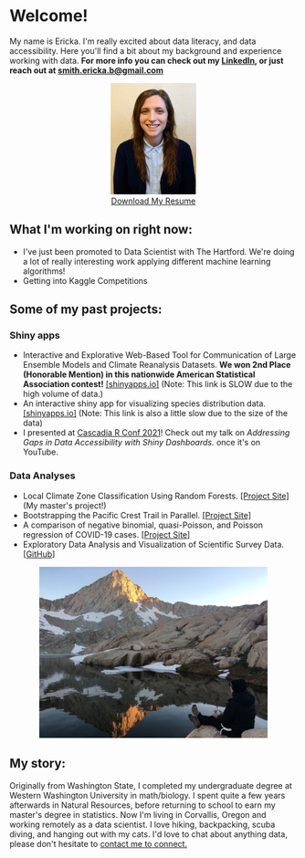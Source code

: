 # Welcome!

My name is Ericka. I'm really excited about data literacy, and data accessibility. Here you'll find a bit about my background and experience working with data. **For more info you can check out my [LinkedIn](https://www.linkedin.com/in/erickabsmith/), or just reach out at <smith.ericka.b@gmail.com>**
<center><img src="./images/thumbnail.jpg" width="150" height="195"></center>
<div style="text-align: center"><a href="./downloads/resume.pdf.pdf" download="Ericka_Smith_Howard_Resume.pdf">Download My Resume</a></div>

## What I'm working on right now: 

* I've just been promoted to Data Scientist with The Hartford. We're doing a lot of really interesting work applying different machine learning algorithms!
* Getting into Kaggle Competitions

## Some of my past projects:

### Shiny apps
* Interactive and Explorative Web-Based Tool for Communication of Large Ensemble Models and Climate Reanalysis Datasets. **We won 2nd Place (Honorable Mention) in this nationwide American Statistical Association contest!** [[shinyapps.io]](https://jimmylovestea.shinyapps.io/datadash/) (Note: This link is SLOW due to the high volume of data.)
* An interactive shiny app for visualizing species distribution data. [[shinyapps.io]](https://erickabsmith.shinyapps.io/catch-data/) (Note: This link is also a little slow due to the size of the data)
* I presented at [Cascadia R Conf 2021](https://cascadiarconf.com/)! Check out my talk on *Addressing Gaps in Data Accessibility with Shiny Dashboards.* once it's on YouTube.

### Data Analyses
* Local Climate Zone Classification Using Random Forests. [[Project Site]](https://erickabsmith.github.io/masters-project-lcz-classification/) (My master's project!)
* Bootstrapping the Pacific Crest Trail in Parallel. [[Project Site]](https://erickabsmith.github.io/erickabsmith-project-trail/)
* A comparison of negative binomial, quasi-Poisson, and Poisson regression of COVID-19 cases. [[Project Site]](https://erickabsmith.github.io/generalized_regression_models/)
* Exploratory Data Analysis and Visualization of Scientific Survey Data. [[GitHub]](https://github.com/erickabsmith/flatfish_2020)


<center>
<img src="./images/mineral_king.JPG" alt="LCZ Reference Data" width="400" height="300">
</center>

## My story:

Originally from Washington State, I completed my undergraduate degree at Western Washington University in math/biology. I spent quite a few years afterwards in Natural Resources, before returning to school to earn my master's degree in statistics. Now I'm living in Corvallis, Oregon and working remotely as a data scientist. I love hiking, backpacking, scuba diving, and hanging out with my cats. I'd love to chat about anything data, please don't hesitate to [contact me to connect.](mailto:smith.ericka.b@gmail.com)
